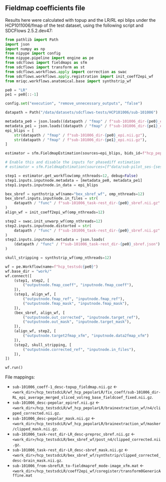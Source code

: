 ## Fieldmap coefficients file

Results here were calculated with topup and the LR/RL epi blips under the HCP1011006/fmap of the test dataset, using the following script and SDCFlows 2.5.2.dev47:

```Python
from pathlib import Path
import json
import numpy as np
from nipype import config
from nipype.pipeline import engine as pe
from sdcflows import fieldmaps as sfm
from sdcflows import transform as st
from sdcflows.workflows.apply import correction as swac
from sdcflows.workflows.apply.registration import init_coeff2epi_wf
from mriqc.workflows.anatomical.base import synthstrip_wf

pe0 = "LR"
pe1 = pe0[::-1]

config.set("execution", "remove_unnecessary_outputs", "false")

datapath = Path("/data/datasets/sdcflows-tests/HCP101006/sub-101006")

metadata_pe0 = json.loads((datapath / "fmap" / f"sub-101006_dir-{pe0}_epi.json").read_text())
metadata_pe1 = json.loads((datapath / "fmap" / f"sub-101006_dir-{pe1}_epi.json").read_text())
epi_blips = [
    str(datapath / "fmap" / f"sub-101006_dir-{pe0}_epi.nii.gz"),
    str(datapath / "fmap" / f"sub-101006_dir-{pe1}_epi.nii.gz"),
]

estimator = sfm.FieldmapEstimation(sources=epi_blips, bids_id=f"hcp_pepolar{pe0}")

# Enable this and disable the inputs for phasediff estimation
# estimator = sfm.FieldmapEstimation(sources=[f"data/sub-pilot_ses-{session}_phasediff.nii.gz"], bids_id="phasediff0")

step1 = estimator.get_workflow(omp_nthreads=12, debug=False)
step1.inputs.inputnode.metadata = [metadata_pe0, metadata_pe1]
step1.inputs.inputnode.in_data = epi_blips

bex_sbref = synthstrip_wf(name="bex_sbref_wf", omp_nthreads=12)
bex_sbref.inputs.inputnode.in_files = str(
    datapath / "func" / f"sub-101006_task-rest_dir-{pe0}_sbref.nii.gz"
)
align_wf = init_coeff2epi_wf(omp_nthreads=12)

step2 = swac.init_unwarp_wf(omp_nthreads=12)
step2.inputs.inputnode.distorted = str(
    datapath / "func" / f"sub-101006_task-rest_dir-{pe0}_sbref.nii.gz"
)
step2.inputs.inputnode.metadata = json.loads(
    (datapath / "func" / f"sub-101006_task-rest_dir-{pe0}_sbref.json").read_text()
)

skull_stripping = synthstrip_wf(omp_nthreads=12)

wf = pe.Workflow(name=f"hcp_testsdc{pe0}")
wf.base_dir = "work/"
wf.connect([
    (step1, step2, [
        ("outputnode.fmap_coeff", "inputnode.fmap_coeff"),
    ]),
    (step1, align_wf, [
        ("outputnode.fmap_ref", "inputnode.fmap_ref"),
        ("outputnode.fmap_mask", "inputnode.fmap_mask"),
    ]),
    (bex_sbref, align_wf, [
        ("outputnode.out_corrected", "inputnode.target_ref"),
        ("outputnode.out_mask", "inputnode.target_mask"),
    ]),
    (align_wf, step2, [
        ("outputnode.target2fmap_xfm", "inputnode.data2fmap_xfm")
    ]),
    (step2, skull_stripping, [
        ("outputnode.corrected_ref", "inputnode.in_files"),
    ]),
])

wf.run()
```

File mappings:

* `sub-101006_coeff-1_desc-topup_fieldmap.nii.gz` <- `<work_dir>/hcp_testsdcLR/wf_hcp_pepolarLR/fix_coeff/sub-101006_dir-RL_epi_average_merged_sliced_volreg_base_fieldcoef_fixed.nii.gz`.
* `sub-101006_desc-pepolar_epiref.nii.gz` <- `<work_dir>/hcp_testsdcLR/wf_hcp_pepolarLR/brainextraction_wf/n4/clipped_corrected.nii.gz`.
* `sub-101006_desc-pepolar_mask.nii.gz` <- `<work_dir>/hcp_testsdcLR/wf_hcp_pepolarLR/brainextraction_wf/masker/clipped_mask.nii.gz`.
* `sub-101006_task-rest_dir-LR_desc-preproc_sbref.nii.gz` <- `<work_dir>/hcp_testsdcLR/bex_sbref_wf/post_n4/clipped_corrected.nii.gz`.
* `sub-101006_task-rest_dir-LR_desc-sbref_mask.nii.gz` <- `<work_dir>/hcp_testsdcLR/bex_sbref_wf/synthstrip/clipped_corrected_desc-brain_mask.nii.gz`.
* `sub-101006_from-sbrefLR_to-fieldmapref_mode-image_xfm.mat` <-`<work_dir>/hcp_testsdcLR/coeff2epi_wf/coregister/transform0GenericAffine.mat`